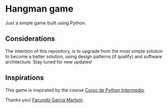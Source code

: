 # Hangman game
Just a simple game built using Python.

## Considerations
The intention of this repository, is to upgrade from the most simple solution to become a better solution, using design patterns (if qualify) and software architecture. Stay tuned for new updates!

## Inspirations
This game is inspirated by the course [Curso de Python Intermedio](https://platzi.com/clases/python-intermedio/).

Thanks you! [Facundo García Martoni](https://twitter.com/facmartoni).
